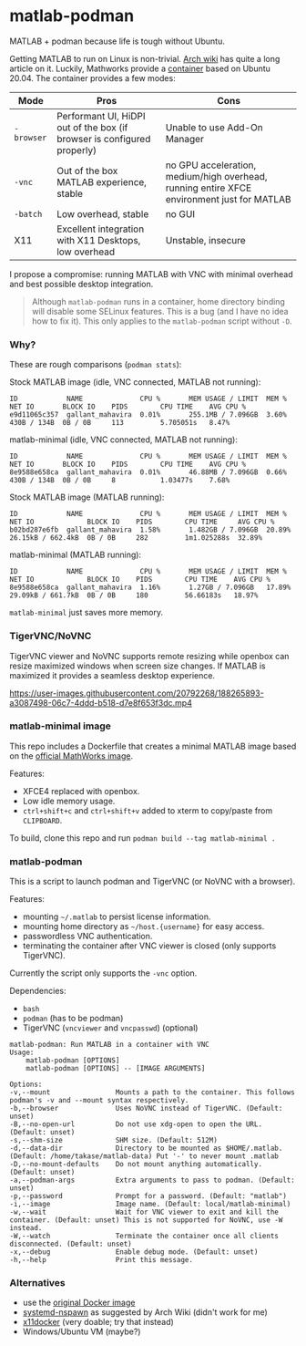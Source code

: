 # matlab-podman

MATLAB + podman because life is tough without Ubuntu.

Getting MATLAB to run on Linux is non-trivial.
[Arch wiki][1] has quite a long article on it.
Luckily, Mathworks provide a [container][2] based on Ubuntu 20.04.
The container provides a few modes:

Mode | Pros | Cons
-----|------|-----
`-browser` | Performant UI, HiDPI out of the box (if browser is configured properly) | Unable to use Add-On Manager
`-vnc` | Out of the box MATLAB experience, stable | no GPU acceleration, medium/high overhead, running entire XFCE environment just for MATLAB
`-batch` | Low overhead, stable | no GUI
X11 | Excellent integration with X11 Desktops, low overhead | Unstable, insecure

I propose a compromise: running MATLAB with VNC with minimal overhead and best possible desktop integration.

> Although `matlab-podman` runs in a container, home directory binding will disable some SELinux features.
> This is a bug (and I have no idea how to fix it).
> This only applies to the `matlab-podman` script without `-D`.

### Why?

These are rough comparisons (`podman stats`):

Stock MATLAB image (idle, VNC connected, MATLAB not running):
```
ID            NAME              CPU %       MEM USAGE / LIMIT  MEM %       NET IO       BLOCK IO    PIDS        CPU TIME    AVG CPU %
e9d11065c357  gallant_mahavira  0.01%       255.1MB / 7.096GB  3.60%       430B / 134B  0B / 0B     113         5.705051s   8.47%
```

matlab-minimal (idle, VNC connected, MATLAB not running):
```
ID            NAME              CPU %       MEM USAGE / LIMIT  MEM %       NET IO       BLOCK IO    PIDS        CPU TIME    AVG CPU %
8e9588e658ca  gallant_mahavira  0.01%       46.88MB / 7.096GB  0.66%       430B / 134B  0B / 0B     8           1.03477s    7.68%
```

Stock MATLAB image (MATLAB running):
```
ID            NAME              CPU %       MEM USAGE / LIMIT  MEM %       NET IO             BLOCK IO    PIDS        CPU TIME     AVG CPU %
b02bd287e6fb  gallant_mahavira  1.58%       1.482GB / 7.096GB  20.89%      26.15kB / 662.4kB  0B / 0B     282         1m1.025288s  32.89%
```

matlab-minimal (MATLAB running):
```
ID            NAME              CPU %       MEM USAGE / LIMIT  MEM %       NET IO             BLOCK IO    PIDS        CPU TIME    AVG CPU %
8e9588e658ca  gallant_mahavira  1.16%       1.27GB / 7.096GB   17.89%      29.09kB / 661.7kB  0B / 0B     180         56.66183s   18.97%
```

`matlab-minimal` just saves more memory.

### TigerVNC/NoVNC

TigerVNC viewer and NoVNC supports remote resizing while openbox can resize maximized windows when screen size changes.
If MATLAB is maximized it provides a seamless desktop experience.

https://user-images.githubusercontent.com/20792268/188265893-a3087498-06c7-4ddd-b518-d7e8f653f3dc.mp4

### matlab-minimal image

This repo includes a Dockerfile that creates a minimal MATLAB image based on the [official MathWorks image][2].

Features:
- XFCE4 replaced with openbox.
- Low idle memory usage.
- `ctrl+shift+c` and `ctrl+shift+v` added to xterm to copy/paste from `CLIPBOARD`.

To build, clone this repo and run `podman build --tag matlab-minimal .`

### matlab-podman

This is a script to launch podman and TigerVNC (or NoVNC with a browser).

Features:

- mounting `~/.matlab` to persist license information.
- mounting home directory as `~/host.{username}` for easy access.
- passwordless VNC authentication.
- terminating the container after VNC viewer is closed (only supports TigerVNC).

Currently the script only supports the `-vnc` option.

Dependencies:

- `bash`
- `podman` (has to be podman)
- TigerVNC (`vncviewer` and `vncpasswd`) (optional)

```
matlab-podman: Run MATLAB in a container with VNC
Usage:
    matlab-podman [OPTIONS]
    matlab-podman [OPTIONS] -- [IMAGE ARGUMENTS]

Options:
-v,--mount                Mounts a path to the container. This follows podman's -v and --mount syntax respectively.
-b,--browser              Uses NoVNC instead of TigerVNC. (Default: unset)
-B,--no-open-url          Do not use xdg-open to open the URL. (Default: unset)
-s,--shm-size             SHM size. (Default: 512M)
-d,--data-dir             Directory to be mounted as $HOME/.matlab. (Default: /home/takase/matlab-data) Put '-' to never mount .matlab
-D,--no-mount-defaults    Do not mount anything automatically. (Default: unset)
-a,--podman-args          Extra arguments to pass to podman. (Default: unset)
-p,--password             Prompt for a password. (Default: "matlab")
-i,--image                Image name. (Default: local/matlab-minimal)
-w,--wait                 Wait for VNC viewer to exit and kill the container. (Default: unset) This is not supported for NoVNC, use -W instead.
-W,--watch                Terminate the container once all clients disconnected. (Default: unset)
-x,--debug                Enable debug mode. (Default: unset)
-h,--help                 Print this message.
```

### Alternatives
- use the [original Docker image][2]
- [systemd-nspawn][3] as suggested by Arch Wiki (didn't work for me)
- [x11docker][4] (very doable; try that instead)
- Windows/Ubuntu VM (maybe?)


[1]: https://wiki.archlinux.org/title/MATLAB
[2]: https://hub.docker.com/r/mathworks/matlab
[3]: https://wiki.archlinux.org/title/MATLAB#MATLAB_in_a_systemd-nspawn
[4]: https://github.com/mviereck/x11docker